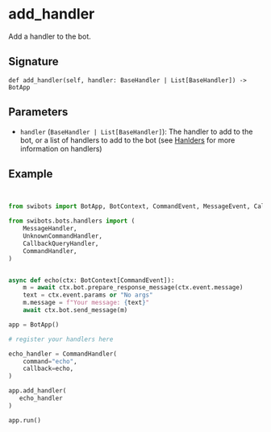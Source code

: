# add_handler

Add a handler to the bot.

## Signature

`def add_handler(self, handler: BaseHandler | List[BaseHandler]) -> BotApp`

## Parameters

- `handler` (`BaseHandler | List[BaseHandler]`): The handler to add to the bot, or a list of handlers to add to the bot (see [Hanlders](../../fundamentals/handlers) for more information on handlers)


## Example

```python


from swibots import BotApp, BotContext, CommandEvent, MessageEvent, CallbackQueryEvent, filters, InlineKeyboardButton, InlineMarkup, BotCommandInfo

from swibots.bots.handlers import (
    MessageHandler,
    UnknownCommandHandler,
    CallbackQueryHandler,
    CommandHandler,
)


async def echo(ctx: BotContext[CommandEvent]):
    m = await ctx.bot.prepare_response_message(ctx.event.message)
    text = ctx.event.params or "No args"
    m.message = f"Your message: {text}"
    await ctx.bot.send_message(m)

app = BotApp()

# register your handlers here

echo_handler = CommandHandler(
    command="echo",
    callback=echo,
)

app.add_handler(
   echo_handler
)

app.run()

```